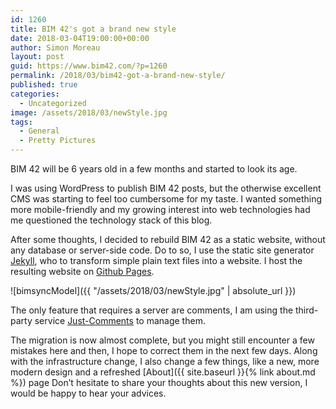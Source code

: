 ```yaml
---
id: 1260
title: BIM 42's got a brand new style
date: 2018-03-04T19:00:00+00:00
author: Simon Moreau
layout: post
guid: https://www.bim42.com/?p=1260
permalink: /2018/03/bim42-got-a-brand-new-style/
published: true
categories:
  - Uncategorized
image: /assets/2018/03/newStyle.jpg
tags:
  - General
  - Pretty Pictures
---
```

BIM 42 will be 6 years old in a few months and started to look its age.

I was using WordPress to publish BIM 42 posts, but the otherwise excellent CMS was starting to feel too cumbersome for my taste. I wanted something more mobile-friendly and my growing interest into web technologies had me questioned the technology stack of this blog.

After some thoughts, I decided to rebuild BIM 42 as a static website, without any database or server-side code. Do to so, I use the static site generator [Jekyll](https://jekyllrb.com/), who to transform simple plain text files into a website. I host the resulting website on [Github Pages](https://pages.github.com/).

![bimsyncModel]({{ "/assets/2018/03/newStyle.jpg" | absolute_url }})

The only feature that requires a server are comments, I am using the third-party service [Just-Comments](https://just-comments.com/) to manage them.

The migration is now almost complete, but you might still encounter a few mistakes here and then, I hope to correct them in the next few days.
Along with the infrastructure change, I also change a few things, like a new, more modern design and a refreshed [About]({{ site.baseurl }}{% link about.md %}) page
Don’t hesitate to share your thoughts about this new version, I would be happy to hear your advices.
